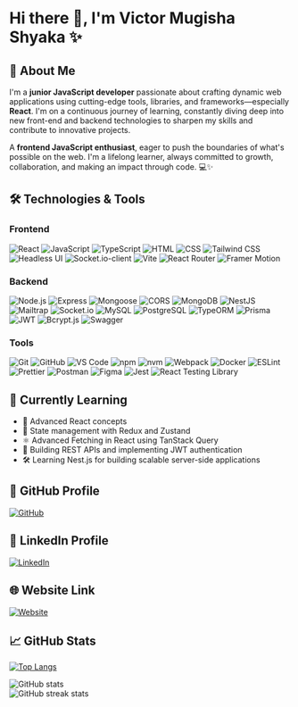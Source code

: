 # Hi there 👋, I'm **Victor Mugisha Shyaka ✨**

## 🚀 About Me
I'm a **junior JavaScript developer** passionate about crafting dynamic web applications using cutting-edge tools, libraries, and frameworks—especially **React**. I'm on a continuous journey of learning, constantly diving deep into new front-end and backend technologies to sharpen my skills and contribute to innovative projects. 

A **frontend JavaScript enthusiast**, eager to push the boundaries of what's possible on the web. I'm a lifelong learner, always committed to growth, collaboration, and making an impact through code. 💻✨

## 🛠️ Technologies & Tools
### Frontend
![React](https://img.shields.io/badge/-React-61DAFB?logo=react&logoColor=white)
![JavaScript](https://img.shields.io/badge/-JavaScript-F7DF1E?logo=javascript&logoColor=black)
![TypeScript](https://img.shields.io/badge/-TypeScript-3178C6?logo=typescript&logoColor=white)
![HTML](https://img.shields.io/badge/-HTML-E34F26?logo=html5&logoColor=white)
![CSS](https://img.shields.io/badge/-CSS-1572B6?logo=css3&logoColor=white)
![Tailwind CSS](https://img.shields.io/badge/-Tailwind%20CSS-38B2AC?logo=tailwind-css&logoColor=white)
![Headless UI](https://img.shields.io/badge/-Headless%20UI-000000?logo=headlessui&logoColor=white)
![Socket.io-client](https://img.shields.io/badge/-Socket.io-010101?logo=socketdotio&logoColor=white)
![Vite](https://img.shields.io/badge/-Vite-646CFF?logo=vite&logoColor=white)
![React Router](https://img.shields.io/badge/-React%20Router-CA4245?logo=react-router&logoColor=white)
![Framer Motion](https://img.shields.io/badge/-Framer%20Motion-0055FF?logo=framer&logoColor=white)

### Backend
![Node.js](https://img.shields.io/badge/-Node.js-339933?logo=node.js&logoColor=white)
![Express](https://img.shields.io/badge/-Express-000000?logo=express&logoColor=white)
![Mongoose](https://img.shields.io/badge/-Mongoose-880000?logo=mongoose&logoColor=white)
![CORS](https://img.shields.io/badge/-CORS-000000)
![MongoDB](https://img.shields.io/badge/-MongoDB-47A248?logo=mongodb&logoColor=white)
![NestJS](https://img.shields.io/badge/-NestJS-E0234E?logo=nestjs&logoColor=white)
![Mailtrap](https://img.shields.io/badge/-Mailtrap-000000?logo=mailtrap&logoColor=white)
![Socket.io](https://img.shields.io/badge/-Socket.io-010101?logo=socketdotio&logoColor=white)
![MySQL](https://img.shields.io/badge/-MySQL-4479A1?logo=mysql&logoColor=white)
![PostgreSQL](https://img.shields.io/badge/-PostgreSQL-4169E1?logo=postgresql&logoColor=white)
![TypeORM](https://img.shields.io/badge/-TypeORM-FF2D20?logo=typeorm&logoColor=white)
![Prisma](https://img.shields.io/badge/-Prisma-2D3748?logo=prisma&logoColor=white)
![JWT](https://img.shields.io/badge/-JWT-000000?logo=jsonwebtokens&logoColor=white)
![Bcrypt.js](https://img.shields.io/badge/-Bcrypt.js-4A90E2?logo=security&logoColor=white)
![Swagger](https://img.shields.io/badge/-Swagger-85EA2D?logo=swagger&logoColor=black)

### Tools
![Git](https://img.shields.io/badge/-Git-F05032?logo=git&logoColor=white)
![GitHub](https://img.shields.io/badge/-GitHub-181717?logo=github&logoColor=white)
![VS Code](https://img.shields.io/badge/-VS%20Code-007ACC?logo=visual-studio-code&logoColor=white)
![npm](https://img.shields.io/badge/-npm-CB3837?logo=npm&logoColor=white)
![nvm](https://img.shields.io/badge/-nvm-4A90E2?logo=nvm&logoColor=white)
![Webpack](https://img.shields.io/badge/-Webpack-8DD6F9?logo=webpack&logoColor=black)
![Docker](https://img.shields.io/badge/-Docker-2496ED?logo=docker&logoColor=white)
![ESLint](https://img.shields.io/badge/-ESLint-4B32C3?logo=eslint&logoColor=white)
![Prettier](https://img.shields.io/badge/-Prettier-F7B93E?logo=prettier&logoColor=black)
![Postman](https://img.shields.io/badge/-Postman-FF6C37?logo=postman&logoColor=white)
![Figma](https://img.shields.io/badge/-Figma-F24E1E?logo=figma&logoColor=white)
![Jest](https://img.shields.io/badge/-Jest-C21325?logo=jest&logoColor=white)
![React Testing Library](https://img.shields.io/badge/-React%20Testing%20Library-E33332?logo=testing-library&logoColor=white)

## 🌱 Currently Learning
- 🌟 Advanced React concepts
- 🔄 State management with Redux and Zustand
- ⚛️ Advanced Fetching in React using TanStack Query
- 🔐 Building REST APIs and implementing JWT authentication
- 🛠️ Learning Nest.js for building scalable server-side applications

## 🔗 GitHub Profile
[![GitHub](https://img.shields.io/badge/-GitHub-181717?logo=github&logoColor=white)](https://github.com/VictorMugisha)

## 🔗 LinkedIn Profile
[![LinkedIn](https://img.shields.io/badge/-LinkedIn-0A66C2?logo=linkedin&logoColor=white)](https://www.linkedin.com/in/victor-mugisha-shyaka-47b10b233/)

## 🌐 Website Link
[![Website](https://img.shields.io/badge/-Website-000000?logo=icloud&logoColor=white)](https://victormugisha.netlify.app/)

## 📈 GitHub Stats
[![Top Langs](https://github-readme-stats.vercel.app/api/top-langs/?username=VictorMugisha)](https://github.com/anuraghazra/github-readme-stats)

![GitHub stats](https://github-readme-stats.vercel.app/api?username=VictorMugisha&show_icons=true&count_private=true)  
![GitHub streak stats](https://streak-stats.demolab.com/?user=VictorMugisha)  
